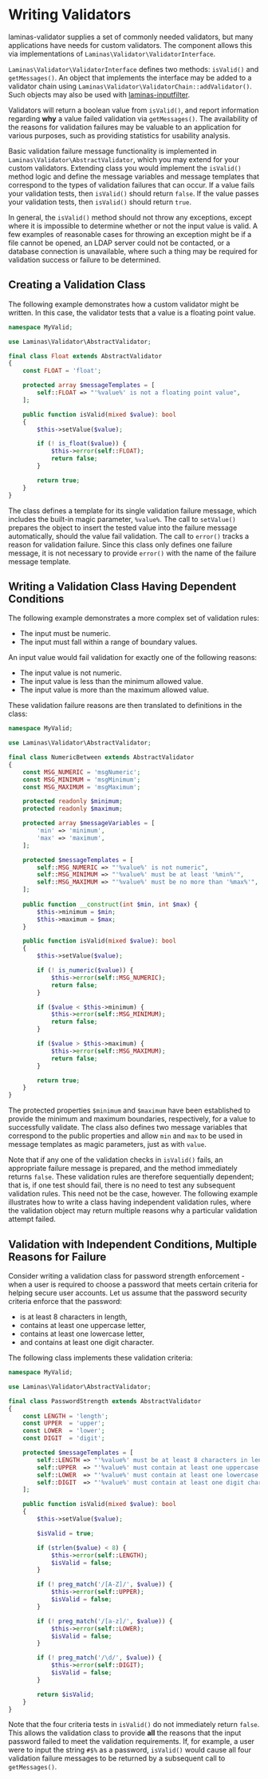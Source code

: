 # Writing Validators

laminas-validator supplies a set of commonly needed validators, but many
applications have needs for custom validators. The component allows this via
implementations of `Laminas\Validator\ValidatorInterface`.

`Laminas\Validator\ValidatorInterface` defines two methods: `isValid()` and
`getMessages()`. An object that implements the interface may be added to a
validator chain using `Laminas\Validator\ValidatorChain::addValidator()`. Such
objects may also be used with
[laminas-inputfilter](https://docs.laminas.dev/laminas-inputfilter).

Validators will return a boolean value from `isValid()`, and report information
regarding **why** a value failed validation via `getMessages()`. The
availability of the reasons for validation failures may be valuable to an
application for various purposes, such as providing statistics for usability
analysis.

Basic validation failure message functionality is implemented in
`Laminas\Validator\AbstractValidator`, which you may extend for your custom
validators.  Extending class you would implement the `isValid()` method logic
and define the message variables and message templates that correspond to the
types of validation failures that can occur. If a value fails your validation
tests, then `isValid()` should return `false`. If the value passes your
validation tests, then `isValid()` should return `true`.

In general, the `isValid()` method should not throw any exceptions, except where
it is impossible to determine whether or not the input value is valid. A few
examples of reasonable cases for throwing an exception might be if a file cannot
be opened, an LDAP server could not be contacted, or a database connection is
unavailable, where such a thing may be required for validation success or
failure to be determined.

## Creating a Validation Class

The following example demonstrates how a custom validator might be written. In
this case, the validator tests that a value is a floating point value.

```php
namespace MyValid;

use Laminas\Validator\AbstractValidator;

final class Float extends AbstractValidator
{
    const FLOAT = 'float';

    protected array $messageTemplates = [
        self::FLOAT => "'%value%' is not a floating point value",
    ];

    public function isValid(mixed $value): bool
    {
        $this->setValue($value);

        if (! is_float($value)) {
            $this->error(self::FLOAT);
            return false;
        }

        return true;
    }
}
```

The class defines a template for its single validation failure message, which
includes the built-in magic parameter, `%value%`. The call to `setValue()`
prepares the object to insert the tested value into the failure message
automatically, should the value fail validation. The call to `error()` tracks a
reason for validation failure. Since this class only defines one failure
message, it is not necessary to provide `error()` with the name of the failure
message template.

## Writing a Validation Class Having Dependent Conditions

The following example demonstrates a more complex set of validation rules:

- The input must be numeric.
- The input must fall within a range of boundary values.

An input value would fail validation for exactly one of the following reasons:

- The input value is not numeric.
- The input value is less than the minimum allowed value.
- The input value is more than the maximum allowed value.

These validation failure reasons are then translated to definitions in the
class:

```php
namespace MyValid;

use Laminas\Validator\AbstractValidator;

final class NumericBetween extends AbstractValidator
{
    const MSG_NUMERIC = 'msgNumeric';
    const MSG_MINIMUM = 'msgMinimum';
    const MSG_MAXIMUM = 'msgMaximum';

    protected readonly $minimum;
    protected readonly $maximum;

    protected array $messageVariables = [
        'min' => 'minimum',
        'max' => 'maximum',
    ];

    protected $messageTemplates = [
        self::MSG_NUMERIC => "'%value%' is not numeric",
        self::MSG_MINIMUM => "'%value%' must be at least '%min%'",
        self::MSG_MAXIMUM => "'%value%' must be no more than '%max%'",
    ];
    
    public function __construct(int $min, int $max) {
        $this->minimum = $min;
        $this->maximum = $max;
    }

    public function isValid(mixed $value): bool
    {
        $this->setValue($value);

        if (! is_numeric($value)) {
            $this->error(self::MSG_NUMERIC);
            return false;
        }

        if ($value < $this->minimum) {
            $this->error(self::MSG_MINIMUM);
            return false;
        }

        if ($value > $this->maximum) {
            $this->error(self::MSG_MAXIMUM);
            return false;
        }

        return true;
    }
}
```

The protected properties `$minimum` and `$maximum` have been established to provide
the minimum and maximum boundaries, respectively, for a value to successfully
validate. The class also defines two message variables that correspond to the
public properties and allow `min` and `max` to be used in message templates as
magic parameters, just as with `value`.

Note that if any one of the validation checks in `isValid()` fails, an
appropriate failure message is prepared, and the method immediately returns
`false`. These validation rules are therefore sequentially dependent; that is,
if one test should fail, there is no need to test any subsequent validation
rules. This need not be the case, however. The following example illustrates how
to write a class having independent validation rules, where the validation
object may return multiple reasons why a particular validation attempt failed.

## Validation with Independent Conditions, Multiple Reasons for Failure

Consider writing a validation class for password strength enforcement - when a
user is required to choose a password that meets certain criteria for helping
secure user accounts. Let us assume that the password security criteria enforce
that the password:

- is at least 8 characters in length,
- contains at least one uppercase letter,
- contains at least one lowercase letter,
- and contains at least one digit character.

The following class implements these validation criteria:

```php
namespace MyValid;

use Laminas\Validator\AbstractValidator;

final class PasswordStrength extends AbstractValidator
{
    const LENGTH = 'length';
    const UPPER  = 'upper';
    const LOWER  = 'lower';
    const DIGIT  = 'digit';

    protected $messageTemplates = [
        self::LENGTH => "'%value%' must be at least 8 characters in length",
        self::UPPER  => "'%value%' must contain at least one uppercase letter",
        self::LOWER  => "'%value%' must contain at least one lowercase letter",
        self::DIGIT  => "'%value%' must contain at least one digit character",
    ];

    public function isValid(mixed $value): bool
    {
        $this->setValue($value);

        $isValid = true;

        if (strlen($value) < 8) {
            $this->error(self::LENGTH);
            $isValid = false;
        }

        if (! preg_match('/[A-Z]/', $value)) {
            $this->error(self::UPPER);
            $isValid = false;
        }

        if (! preg_match('/[a-z]/', $value)) {
            $this->error(self::LOWER);
            $isValid = false;
        }

        if (! preg_match('/\d/', $value)) {
            $this->error(self::DIGIT);
            $isValid = false;
        }

        return $isValid;
    }
}
```

Note that the four criteria tests in `isValid()` do not immediately return
`false`. This allows the validation class to provide **all** the reasons that
the input password failed to meet the validation requirements. If, for example,
a user were to input the string `#$%` as a password, `isValid()` would cause
all four validation failure messages to be returned by a subsequent call to
`getMessages()`.
